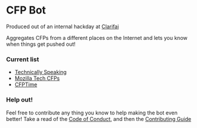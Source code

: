 # CFP Bot
Produced out of an internal hackday at [Clarifai](https://clarifai.com)

Aggregates CFPs from a different places on the Internet and lets you know when things
get pushed out!

### Current list

- [Technically Speaking](https://twitter.com/techspeakdigest)
- [Mozilla Tech CFPs](https://twitter.com/mozTechCFPs)
- [CFPTime](https://twitter.com/cfp_time)

### Help out!
Feel free to contribute any thing you know to help making the bot even better! Take a
read of the [Code of Conduct](./CODE_OF_CONDUCT.md), and then the [Contributing Guide](./CONTRIBUTING.md)
